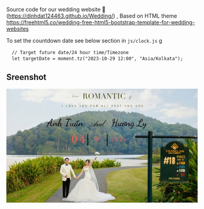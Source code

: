 Source code for our wedding website 👫 (https://dinhdat124463.github.io/Wedding/) , Based on HTML theme https://freehtml5.co/wedding-free-html5-bootstrap-template-for-wedding-websites

To set the countdown date see below section in `js/clock.js`
g
````
  // Target future date/24 hour time/Timezone
  let targetDate = moment.tz("2023-10-29 12:00", "Asia/Kolkata");
````

## Sreenshot
![screenshot](images/Bia.jpg)
